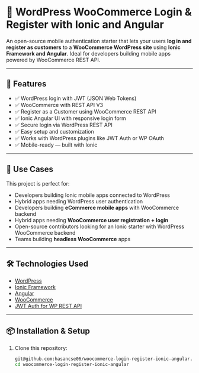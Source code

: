 # 🔐 WordPress WooCommerce Login & Register with Ionic and Angular

An open-source mobile authentication starter that lets your users **log in and register as customers** to a **WooCommerce WordPress site** using **Ionic Framework and Angular**. Ideal for developers building mobile apps powered by WooCommerce REST API.


---

## 🌟 Features

- ✅ WordPress login with JWT (JSON Web Tokens)
- ✅ WooCommerce with REST API V3
- ✅ Register as a Customer using WooCommerce REST API
- ✅ Ionic Angular UI with responsive login form
- ✅ Secure login via WordPress REST API
- ✅ Easy setup and customization
- ✅ Works with WordPress plugins like JWT Auth or WP OAuth
- ✅ Mobile-ready — built with Ionic

---

## 🚀 Use Cases

This project is perfect for:

- Developers building Ionic mobile apps connected to WordPress
- Hybrid apps needing WordPress user authentication
- Developers building **eCommerce mobile apps** with WooCommerce backend
- Hybrid apps needing **WooCommerce user registration + login**
- Open-source contributors looking for an Ionic starter with WordPress WooCommerce backend
- Teams building **headless WooCommerce** apps

---

## 🛠️ Technologies Used

- [WordPress](https://wordpress.org/)
- [Ionic Framework](https://ionicframework.com/)
- [Angular](https://angular.io/)
- [WooCommerce](https://wordpress.org/plugins/woocommerce/)
- [JWT Auth for WP REST API](https://wordpress.org/plugins/jwt-authentication-for-wp-rest-api/)

---

## 📦 Installation & Setup

1. Clone this repository:
   ```bash
   git@github.com:hasancse06/woocommerce-login-register-ionic-angular.git
   cd woocommerce-login-register-ionic-angular
